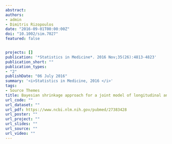 ```yaml
---
abstract: 
authors:
- admin
- Dimitris Rizopoulos
date: "2016-09-01T00:00:00Z"
doi: "10.1002/sim.7027"
featured: false


projects: []
publication: '*Statistics in Medicine*. 2016 Nov;35(26):4813-4823'
publication_short: ""
publication_types:
- "2"
publishDate: "06 July 2016"
summary: '<i>Statistics in Medicine, 2016 </i>'
tags:
- Source Themes
title: Bayesian shrinkage approach for a joint model of longitudinal and survival outcomes assuming different association structures.
url_code: ""
url_dataset: ""
url_pdf: https://www.ncbi.nlm.nih.gov/pubmed/27383428
url_poster: ""
url_project: ""
url_slides: ""
url_source: ""
url_video: ""
---
```

